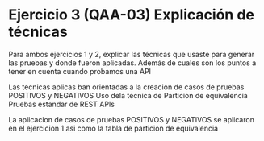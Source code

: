 # Ejercicio 3 (QAA-03) Explicación de técnicas

Para ambos ejercicios 1 y 2, explicar las técnicas que usaste para generar las pruebas y donde fueron aplicadas.
Además de cuales son los puntos a tener en cuenta cuando probamos una API

Las tecnicas aplicas ban orientadas a la creacion de casos de pruebas POSITIVOS y NEGATIVOS
Uso dela tecnica de Particion de equivalencia
Pruebas estandar de REST APIs

La aplicacion de casos de pruebas POSITIVOS y NEGATIVOS se aplicaron en el ejercicion 1 asi como la tabla de particion de equivalencia

